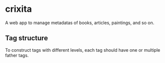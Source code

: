 # crixita

A web app to manage metadatas of books, articles, paintings, and so on.

## Tag structure

To construct tags with different levels, each tag should have one or multiple father tags.
